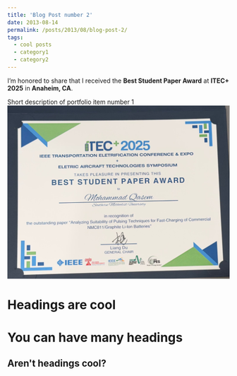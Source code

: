 ```yaml
---
title: 'Blog Post number 2'
date: 2013-08-14
permalink: /posts/2013/08/blog-post-2/
tags:
  - cool posts
  - category1
  - category2
---
```


I’m honored to share that I received the **Best Student Paper Award** at **ITEC+ 2025** in **Anaheim, CA**.

Short description of portfolio item number 1<br/><img src='/images/itec2025-certificate.jpg'>

Headings are cool
======

You can have many headings
======

Aren't headings cool?
------
